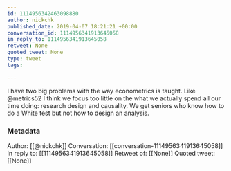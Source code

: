 ```yaml
---
id: 1114956342463098880
author: nickchk
published_date: 2019-04-07 18:21:21 +00:00
conversation_id: 1114956341913645058
in_reply_to: 1114956341913645058
retweet: None
quoted_tweet: None
type: tweet
tags:

---
```


I have two big problems with the way econometrics is taught. Like @metrics52 I think we focus too little on the what we actually spend all our time doing: research design and causality. We get seniors who know how to do a White test but not how to design an analysis.

### Metadata

Author: [[@nickchk]]
Conversation: [[conversation-1114956341913645058]]
In reply to: [[1114956341913645058]]
Retweet of: [[None]]
Quoted tweet: [[None]]
